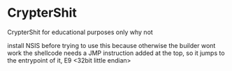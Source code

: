 # CrypterShit
CrypterShit for educational purposes only
why not

install NSIS before trying to use this because otherwise the builder wont work
the shellcode needs a JMP instruction added at the top, so it jumps to the entrypoint of it, E9 <32bit little endian>
